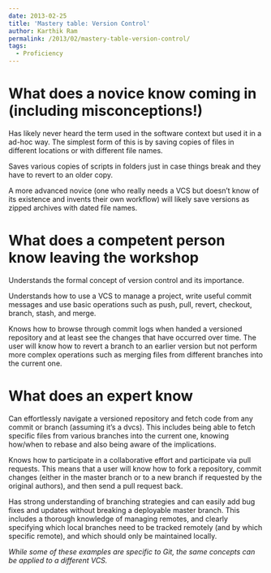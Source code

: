 ```yaml
---
date: 2013-02-25
title: 'Mastery table: Version Control'
author: Karthik Ram
permalink: /2013/02/mastery-table-version-control/
tags:
  - Proficiency
---
```

# What does a novice know coming in (including misconceptions!)

Has likely never heard the term used in the software context but used it in a ad-hoc way. The simplest form of this is by saving copies of files in different locations or with different file names.

Saves various copies of scripts in folders just in case things break and they have to revert to an older copy.

A more advanced novice (one who really needs a VCS but doesn&#8217;t know of its existence and invents their own workflow) will likely save versions as zipped archives with dated file names.

# What does a competent person know leaving the workshop

Understands the formal concept of version control and its importance.

Understands how to use a VCS to manage a project, write useful commit messages and use basic operations such as push, pull, revert, checkout, branch, stash, and merge.

Knows how to browse through commit logs when handed a versioned repository and at least see the changes that have occurred over time. The user will know how to revert a branch to an earlier version but not perform more complex operations such as merging files from different branches into the current one.

# What does an expert know

Can effortlessly navigate a versioned repository and fetch code from any commit or branch (assuming it&#8217;s a dvcs). This includes being able to fetch specific files from various branches into the current one, knowing how/when to rebase and also being aware of the implications.

Knows how to participate in a collaborative effort and participate via pull requests. This means that a user will know how to fork a repository, commit changes (either in the master branch or to a new branch if requested by the original authors), and then send a pull request back.

Has strong understanding of branching strategies and can easily add bug fixes and updates without breaking a deployable master branch. This includes a thorough knowledge of managing remotes, and clearly specifying which local branches need to be tracked remotely (and by which specific remote), and which should only be maintained locally.

*While some of these examples are specific to Git, the same concepts can be applied to a different VCS.*
